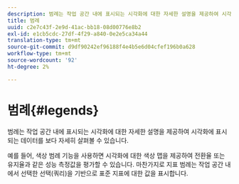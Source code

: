 ```yaml
---
description: 범례는 작업 공간 내에 표시되는 시각화에 대한 자세한 설명을 제공하여 시각화에 표시되는 데이터를 보다 자세히 살펴볼 수 있습니다.
title: 범례
uuid: c2e7c43f-2e9d-41ac-bb18-08d00776e8b2
exl-id: e1cb5cdc-27df-4f29-a840-0e2e5ca34a44
translation-type: tm+mt
source-git-commit: d9df90242ef96188f4e4b5e6d04cfef196b0a628
workflow-type: tm+mt
source-wordcount: '92'
ht-degree: 2%

---
```


# 범례{#legends}

범례는 작업 공간 내에 표시되는 시각화에 대한 자세한 설명을 제공하여 시각화에 표시되는 데이터를 보다 자세히 살펴볼 수 있습니다.

예를 들어, 색상 범례 기능을 사용하면 시각화에 대한 색상 맵을 제공하여 전환율 또는 유지율과 같은 성능 측정값을 평가할 수 있습니다. 마찬가지로 지표 범례는 작업 공간 내에서 선택한 선택(쿼리)을 기반으로 표준 지표에 대한 값을 표시합니다.

